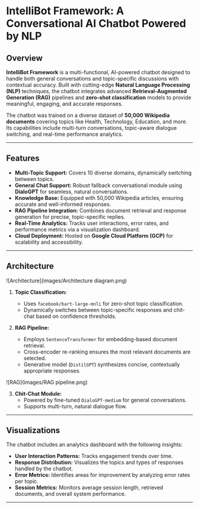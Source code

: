 # IntelliBot Framework: A Conversational AI Chatbot Powered by NLP

## Overview
**IntelliBot Framework** is a multi-functional, AI-powered chatbot designed to handle both general conversations and topic-specific discussions with contextual accuracy. Built with cutting-edge **Natural Language Processing (NLP)** techniques, the chatbot integrates advanced **Retrieval-Augmented Generation (RAG)** pipelines and **zero-shot classification** models to provide meaningful, engaging, and accurate responses.

The chatbot was trained on a diverse dataset of **50,000 Wikipedia documents** covering topics like Health, Technology, Education, and more. Its capabilities include multi-turn conversations, topic-aware dialogue switching, and real-time performance analytics.

---

## Features
- **Multi-Topic Support:** Covers 10 diverse domains, dynamically switching between topics.
- **General Chat Support:** Robust fallback conversational module using **DialoGPT** for seamless, natural conversations.
- **Knowledge Base:** Equipped with 50,000 Wikipedia articles, ensuring accurate and well-informed responses.
- **RAG Pipeline Integration:** Combines document retrieval and response generation for precise, topic-specific replies.
- **Real-Time Analytics:** Tracks user interactions, error rates, and performance metrics via a visualization dashboard.
- **Cloud Deployment:** Hosted on **Google Cloud Platform (GCP)** for scalability and accessibility.

---

## Architecture

![Architecture](images/Architecture diagram.png)

1. **Topic Classification:**
   - Uses `facebook/bart-large-mnli` for zero-shot topic classification.
   - Dynamically switches between topic-specific responses and chit-chat based on confidence thresholds.

2. **RAG Pipeline:**
   - Employs `SentenceTransformer` for embedding-based document retrieval.
   - Cross-encoder re-ranking ensures the most relevant documents are selected.
   - Generative model (`DistilGPT`) synthesizes concise, contextually appropriate responses.

![RAG](images/RAG pipeline.png)

3. **Chit-Chat Module:**
   - Powered by fine-tuned `DialoGPT-medium` for general conversations.
   - Supports multi-turn, natural dialogue flow.

---

## Visualizations
The chatbot includes an analytics dashboard with the following insights:
- **User Interaction Patterns:** Tracks engagement trends over time.
- **Response Distribution:** Visualizes the topics and types of responses handled by the chatbot.
- **Error Metrics:** Identifies areas for improvement by analyzing error rates per topic.
- **Session Metrics:** Monitors average session length, retrieved documents, and overall system performance.

---
